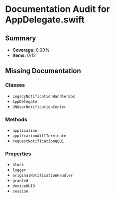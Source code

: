 # Documentation Audit for AppDelegate.swift

## Summary

- **Coverage:** 0.00%
- **Items:** 0/12

## Missing Documentation

### Classes
- `LegacyNotificationHandlerBox`
- `AppDelegate`
- `UNUserNotificationCenter`

### Methods
- `application`
- `applicationWillTerminate`
- `requestNotificationQQQ1`

### Properties
- `block`
- `logger`
- `originalNotificationHandler`
- `granted`
- `deviceUUID`
- `session`
